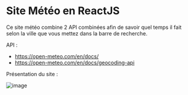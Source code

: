 # Site Météo en ReactJS

Ce site météo combine 2 API combinées afin de savoir quel temps il fait selon la ville que vous mettez dans la barre de recherche.

API : 
-  https://open-meteo.com/en/docs/
-  https://open-meteo.com/en/docs/geocoding-api

  Présentation du site :

![image](https://github.com/Sebras22/Site-Meteo/assets/91453628/35cb079c-c3eb-49a3-b2ba-165124dfda77)
